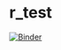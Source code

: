 # r_test
[![Binder](https://mybinder.org/badge_logo.svg)](https://mybinder.org/v2/gh/martin-spott/r_test.git/master?urlpath=rstudio)
